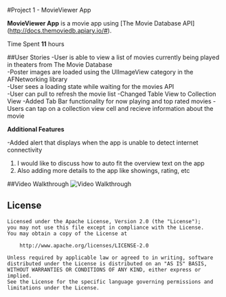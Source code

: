 #Project 1 - MovieViewer App

**MovieViewer App** is a movie app using [The Movie Database API] (http://docs.themoviedb.apiary.io/#).

Time Spent **11** hours

##User Stories
-User is able to view a list of movies currently being played in theaters from The Movie Database  
-Poster images are loaded using the UIImageView category in the AFNetworking library  
-User sees a loading state while waiting for the movies API  
-User can pull to refresh the movie list 
-Changed Table View to Collection View
-Added Tab Bar functionality for now playing and top rated movies
-Users can tap on a collection view cell and recieve information about the movie

**Additional Features**

-Added alert that displays when the app is unable to detect internet connectivity  
1. I would like to discuss how to auto fit the overview text on the app  
2. Also adding more details to the app like showings, rating, etc  

##Video Walkthrough
<img src="collection.gif" title="Video Walkthrough" width="" alt="Video Walkthrough"/>

## License


    Licensed under the Apache License, Version 2.0 (the "License");
    you may not use this file except in compliance with the License.
    You may obtain a copy of the License at

        http://www.apache.org/licenses/LICENSE-2.0

    Unless required by applicable law or agreed to in writing, software
    distributed under the License is distributed on an "AS IS" BASIS,
    WITHOUT WARRANTIES OR CONDITIONS OF ANY KIND, either express or implied.
    See the License for the specific language governing permissions and
    limitations under the License.
